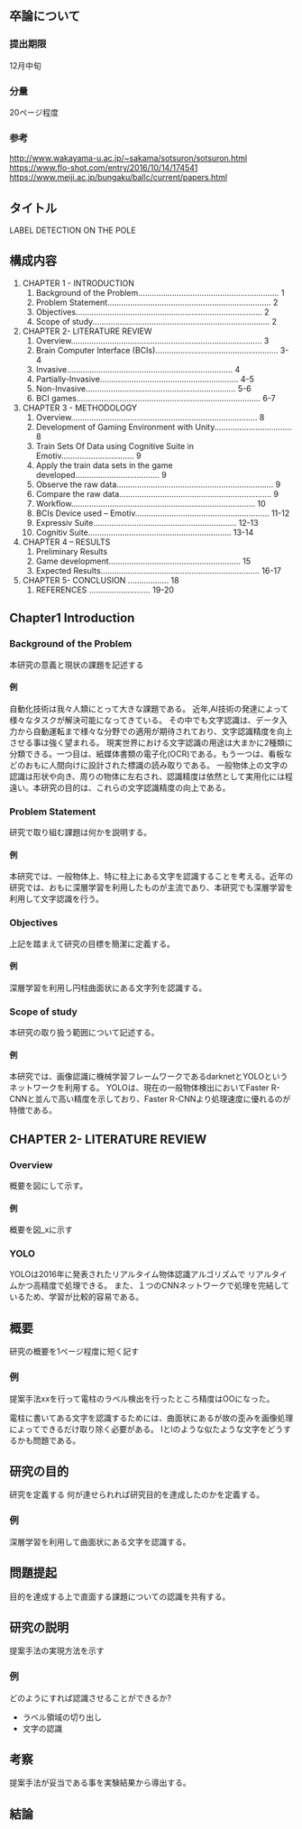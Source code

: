 ## 卒論について
### 提出期限
12月中旬
### 分量
20ページ程度
### 参考
http://www.wakayama-u.ac.jp/~sakama/sotsuron/sotsuron.html
https://www.flo-shot.com/entry/2016/10/14/174541
https://www.meiji.ac.jp/bungaku/ballc/current/papers.html

## タイトル
LABEL DETECTION ON THE POLE

## 構成内容
1. CHAPTER 1 - INTRODUCTION
    1. Background of the Problem.............................................................. 1
    1. Problem Statement........................................................................ 2
    1. Objectives.................................................................................. 2
    1. Scope of study.............................................................................. 2
1. CHAPTER 2- LITERATURE REVIEW
    1. Overview.................................................................................... 3
    1. Brain Computer Interface (BCIs)...................................................... 3-4
    1. Invasive......................................................................... 4
    1. Partially-Invasive............................................................. 4-5
    1. Non-Invasive.................................................................. 5-6
    1. BCI games................................................................................. 6-7
1. CHAPTER 3 - METHODOLOGY
    1. Overview.................................................................................. 8
    1. Development of Gaming Environment with Unity.................................. 8
    1. Train Sets Of Data using Cognitive Suite in Emotiv................................ 9
    1. Apply the train data sets in the game developed..................................... 9
    1. Observe the raw data..................................................................... 9
    1. Compare the raw data................................................................... 9
    1. Workflow................................................................................. 10
    1. BCIs Device used – Emotiv........................................................... 11-12
    1. Expressiv Suite............................................................... 12-13
    1. Cognitiv Suite............................................................... 13-14
1. CHAPTER 4 – RESULTS
    1. Preliminary Results
    1. Game development.......................................................... 15
    1. Expected Results...................................................................... 16-17
1. CHAPTER 5- CONCLUSION .................. 18
    1. REFERENCES ........................... 19-20

## Chapter1 Introduction
### Background of the Problem
本研究の意義と現状の課題を記述する
#### 例
自動化技術は我々人類にとって大きな課題である。
近年,AI技術の発達によって様々なタスクが解決可能になってきている。
その中でも文字認識は、データ入力から自動運転まで様々な分野での適用が期待されており、文字認識精度を向上させる事は強く望まれる。
現実世界における文字認識の用途は大まかに2種類に分類できる。一つ目は、紙媒体書類の電子化(OCR)である。もう一つは、看板などのおもに人間向けに設計された標識の読み取りである。
一般物体上の文字の認識は形状や向き、周りの物体に左右され、認識精度は依然として実用化には程遠い。本研究の目的は、これらの文字認識精度の向上である。

### Problem Statement
研究で取り組む課題は何かを説明する。
#### 例
本研究では、一般物体上、特に柱上にある文字を認識することを考える。近年の研究では、おもに深層学習を利用したものが主流であり、本研究でも深層学習を利用して文字認識を行う。

### Objectives
上記を踏まえて研究の目標を簡潔に定義する。
#### 例
深層学習を利用し円柱曲面状にある文字列を認識する。

### Scope of study
本研究の取り扱う範囲について記述する。
#### 例
本研究では、画像認識に機械学習フレームワークであるdarknetとYOLOというネットワークを利用する。
YOLOは、現在の一般物体検出においてFaster R-CNNと並んで高い精度を示しており、Faster R-CNNより処理速度に優れるのが特徴である。

## CHAPTER 2- LITERATURE REVIEW
### Overview
概要を図にして示す。
#### 例
概要を図_xに示す

### YOLO
YOLOは2016年に発表されたリアルタイム物体認識アルゴリズムで リアルタイムかつ高精度で処理できる。 また、１つのCNNネットワークで処理を完結しているため、学習が比較的容易である。


## 概要
研究の概要を1ページ程度に短く記す
### 例
提案手法xxを行って電柱のラベル検出を行ったところ精度はOOになった。

電柱に書いてある文字を認識するためには、曲面状にあるが故の歪みを画像処理によってできるだけ取り除く必要がある。
Iとlのような似たような文字をどうするかも問題である。

## 研究の目的
研究を定義する
何が達せられれば研究目的を達成したのかを定義する。
### 例
深層学習を利用して曲面状にある文字を認識する。
## 問題提起
目的を達成する上で直面する課題についての認識を共有する。

## 研究の説明
提案手法の実現方法を示す

### 例
どのようにすれば認識させることができるか?
- ラベル領域の切り出し
- 文字の認識

## 考察
提案手法が妥当である事を実験結果から導出する。

## 結論

